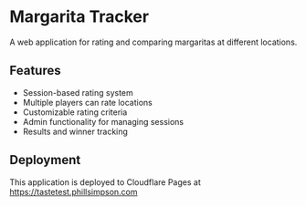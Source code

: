 # Margarita Tracker

A web application for rating and comparing margaritas at different locations.

## Features

- Session-based rating system
- Multiple players can rate locations
- Customizable rating criteria
- Admin functionality for managing sessions
- Results and winner tracking

## Deployment

This application is deployed to Cloudflare Pages at https://tastetest.phillsimpson.com
